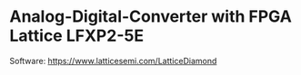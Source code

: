# Analog-Digital-Converter with FPGA Lattice LFXP2-5E

Software: https://www.latticesemi.com/LatticeDiamond


